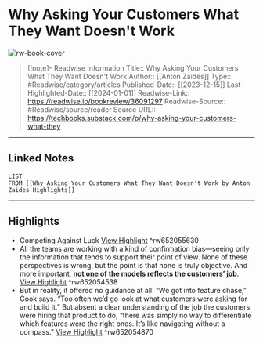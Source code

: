 # Why Asking Your Customers What They Want Doesn't Work

![rw-book-cover](https://substackcdn.com/image/fetch/w_1200,h_600,c_fill,f_jpg,q_auto:good,fl_progressive:steep,g_auto/https%3A%2F%2Fsubstack-post-media.s3.amazonaws.com%2Fpublic%2Fimages%2F4d760e73-b299-4ab9-912b-3e6d7f5a113f_1792x1024.png)
<br>
>[!note]- Readwise Information
>Title:: Why Asking Your Customers What They Want Doesn't Work
>Author:: [[Anton Zaides]]
>Type:: #Readwise/category/articles
>Published-Date:: [[2023-12-15]]
>Last-Highlighted-Date:: [[2024-01-01]]
>Readwise-Link:: https://readwise.io/bookreview/36091297
>Readwise-Source:: #Readwise/source/reader
>Source URL:: https://techbooks.substack.com/p/why-asking-your-customers-what-they
--- 

## Linked Notes
```dataview
LIST
FROM [[Why Asking Your Customers What They Want Doesn't Work by Anton Zaides Highlights]]
```

---

## Highlights
- Competing Against Luck [View Highlight](https://readwise.io/open/652055630) ^rw652055630
- All the teams are working with a kind of confirmation bias—seeing only the information that tends to support their point of view. None of these perspectives is wrong, but the point is that none is truly objective. And more important, **not one of the models reflects the customers’ job**. [View Highlight](https://readwise.io/open/652054538) ^rw652054538
- But in reality, it offered no guidance at all. “We got into feature chase,” Cook says. “Too often we’d go look at what customers were asking for and build it.” But absent a clear understanding of the job the customers were hiring that product to do, “there was simply no way to differentiate which features were the right ones. It’s like navigating without a compass.” [View Highlight](https://readwise.io/open/652054870) ^rw652054870
